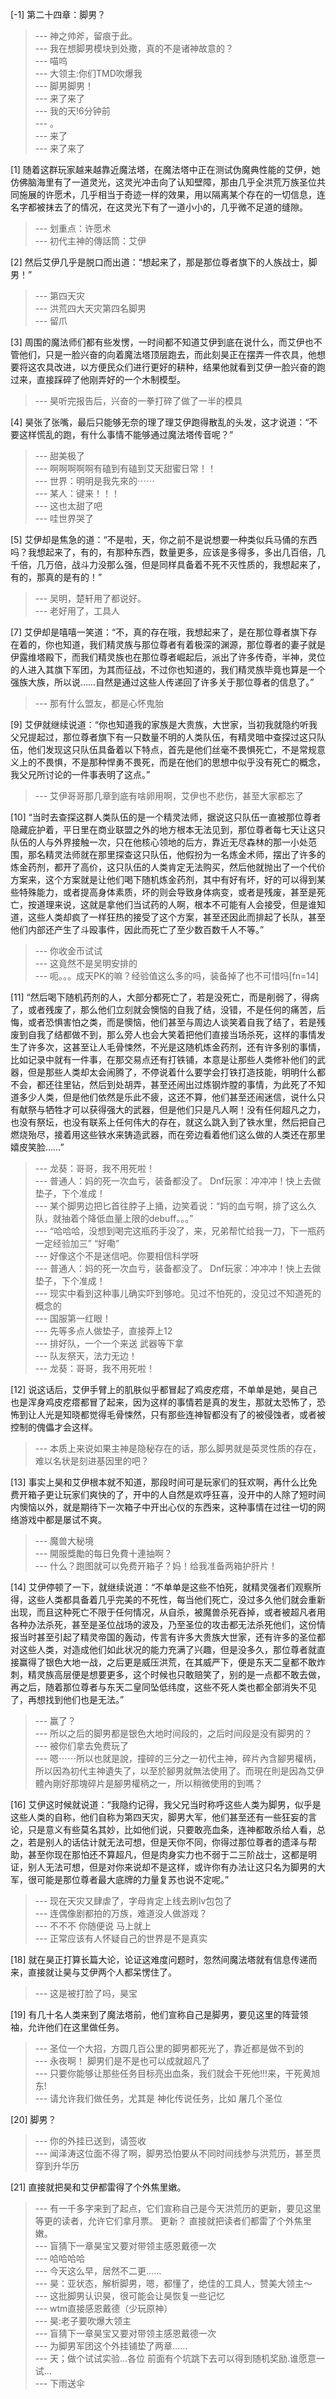 
[-1] 第二十四章：脚男？
>--- 神之帅斧，留痕于此。<br>
>--- 我在想脚男模块到处撒，真的不是诸神故意的？<br>
>--- 喵呜<br>
>--- 大领主:你们TMD吹爆我<br>
>--- 脚男脚男！<br>
>--- 来了来了<br>
>--- 我的天!6分钟前<br>
>--- 。<br>
>--- 来了<br>
>--- 来了来了<br>

[1] 随着这群玩家越来越靠近魔法塔，在魔法塔中正在测试伪魔典性能的艾伊，她仿佛脑海里有了一道灵光，这灵光冲击向了认知壁障，那由几乎全洪荒万族圣位共同施展的许愿术，几乎相当于奇迹一样的效果，用以隔离某个存在的一切信息，连名字都被抹去了的情况，在这灵光下有了一道小小的，几乎微不足道的缝隙。
>--- 划重点：许愿术<br>
>--- 初代主神的傳話筒：艾伊<br>

[2] 然后艾伊几乎是脱口而出道：“想起来了，那是那位尊者旗下的人族战士，脚男！”
>--- 第四天灾<br>
>--- 洪荒四大天灾第四名脚男<br>
>--- 留爪<br>

[3] 周围的魔法师们都有些发愣，一时间都不知道艾伊到底在说什么，而艾伊也不管他们，只是一脸兴奋的向着魔法塔顶层跑去，而此刻昊正在摆弄一件农具，他想要将这农具改进，以方便民众们进行更好的耕种，结果他就看到艾伊一脸兴奋的跑过来，直接踩碎了他刚弄好的一个木制模型。
>--- 昊听完报告后，兴奋的一拳打碎了做了一半的模具<br>

[4] 昊张了张嘴，最后只能够无奈的理了理艾伊跑得散乱的头发，这才说道：“不要这样慌乱的跑，有什么事情不能够通过魔法塔传音呢？”
>--- 甜美极了<br>
>--- 啊啊啊啊啊有磕到有磕到艾天甜蜜日常！！<br>
>--- 世界：明明是我先來的⋯⋯<br>
>--- 某人：键来！！！<br>
>--- 这也太甜了吧<br>
>--- 哇世界哭了<br>

[5] 艾伊却是焦急的道：“不是啦，天，你之前不是说想要一种类似兵马俑的东西吗？我想起来了，有的，有那种东西，数量更多，应该是多得多，多出几百倍，几千倍，几万倍，战斗力没那么强，但是同样具备着不死不灭性质的，我想起来了，有的，那真的是有的！”
>--- 吴明，楚轩用了都说好。<br>
>--- 老好用了，工具人<br>

[7] 艾伊却是嘻嘻一笑道：“不，真的存在哦，我想起来了，是在那位尊者旗下存在着的，你也知道，我们精灵族与那位尊者有着极深的渊源，那位尊者的妻子就是伊露维塔殿下，而我们精灵族也在那位尊者崛起后，派出了许多传奇，半神，灵位的人进入其旗下军团，为其而征战，不过你也知道的，我们精灵族毕竟也算是一个强族大族，所以说……自然是通过这些人传递回了许多关于那位尊者的信息了。”
>--- 那有什么盟友，都是心怀鬼胎<br>

[9] 艾伊就继续说道：“你也知道我的家族是大贵族，大世家，当初我就隐约听我父兄提起过，那位尊者旗下有一只数量不明的人类队伍，有精灵暗中查探过这只队伍，他们发现这只队伍具备着以下特点，首先是他们丝毫不畏惧死亡，不是常规意义上的不畏惧，不是那种悍勇不畏死，而是在他们的思想中似乎没有死亡的概念，我父兄所讨论的一件事表明了这点。”
>--- 艾伊哥哥那几章到底有啥卵用啊，艾伊也不悲伤，甚至大家都忘了<br>

[10] “当时去查探这群人类队伍的是一个精灵法师，据说这只队伍一直被那位尊者隐藏庇护着，平日里在商业联盟之外的地方根本无法见到，那位尊者每七天让这只队伍的人与外界接触一次，只在他核心领地的后方，靠近无尽森林的那一小处范围，那名精灵法师就在那里探查这只队伍，他假扮为一名炼金术师，摆出了许多的炼金药剂，都开了高价，这只队伍的人类肯定无法购买，然后他就抛出了一个代价方案来，这个方案就是让他们喝下随机炼金药剂，其中有好有坏，好的可以得到某些特殊能力，或者提高身体素质，坏的则会导致身体病变，或者是残废，甚至是死亡，按道理来说，这就是拿他们当试药的人啊，根本不可能有人会接受，但是谁知道，这些人类却疯了一样狂热的接受了这个方案，甚至还因此而排起了长队，甚至他们内部还产生了斗殴事件，因此而死亡了至少数百数千人不等。”
>--- 你收金币试试<br>
>--- 这竟然不是吴明安排的<br>
>--- 呃。。。成天PK的嘛？经验值这么多的吗，装备掉了也不可惜吗[fn=14]<br>

[11] “然后喝下随机药剂的人，大部分都死亡了，若是没死亡，而是削弱了，得病了，或者残废了，那么他们立刻就会懊恼的自我了结，没错，不是任何的痛苦，后悔，或者恐惧害怕之类，而是懊恼，他们甚至与周边人谈笑着自我了结了，若是残废到自我了结都做不到，那么旁人也会大笑着把他们直接当场杀死，这样的事情发生了许多次，这甚至让人毛骨悚然，不光是这随机炼金药剂，还有许多别的事情，比如记录中就有一件事，在那交易点还有打铁铺，本意是让那些人类修补他们的武器，但是那些人类却太会闹腾了，不停说着什么要学会打铁打造技能，明明什么都不会，都还往里钻，然后到处胡弄，甚至还闹出过炼钢炸膛的事情，为此死了不知道多少人类，但是他们依然是乐此不疲，这还不算，他们甚至还闹迷信，说什么只有献祭与牺牲才可以获得强大的武器，但是他们只是凡人啊！没有任何超凡之力，也没有祭坛，也没有联系上任何伟大的存在，就这么跳入到了铁水里，然后把自己燃烧殆尽，接着用这些铁水来铸造武器，而在旁边看着他们这么做的人类还在那里嬉皮笑脸……”
>--- 龙葵：哥哥，我不用死啦！<br>
>--- 普通人：妈的死一次血亏，装备都没了。
Dnf玩家：冲冲冲！快上去做垫子，下个准成！<br>
>--- 某个脚男边把匕首往脖子上捅，边笑着说：“妈的血亏啊，排了这么久队，就抽着个降低血量上限的debuff。。。”<br>
>--- “哈哈哈，没想到喝完这瓶药手没了，来，兄弟帮忙给我一刀，下一瓶药一定经验加三”
“好嘞”<br>
>--- 好像这个不是迷信吧。你要相信科学呀<br>
>--- 普通人：妈的死一次血亏，装备都没了。
Dnf玩家：冲冲冲！快上去做垫子，下个准成！<br>
>--- 现实中看到这种事儿确实吓到够呛。见过不怕死的，没见过不知道死的概念的<br>
>--- 国服第一红眼！<br>
>--- 先等多点人做垫子，直接莽上12<br>
>--- 排好队，一个一个来送  武器等下拿<br>
>--- 队友祭天，法力无边！<br>
>--- 龙葵：哥哥，我不用死啦！<br>

[12] 说这话后，艾伊手臂上的肌肤似乎都冒起了鸡皮疙瘩，不单单是她，昊自己也是浑身鸡皮疙瘩都冒了起来，因为这样的事情若是真的发生，那就太恐怖了，恐怖到让人光是知晓都觉得毛骨悚然，只有那些连神智都没有了的被侵蚀者，或者被控制的傀儡才会这样。
>--- 本质上来说如果主神是隐秘存在的话，那么脚男就是英灵性质的存在，难以名状是刻进基因里的吧？<br>

[13] 事实上昊和艾伊根本就不知道，那段时间可是玩家们的狂欢啊，再什么比免费开箱子更让玩家们爽快的了，开中的人自然是欢呼狂喜，没开中的人除了短时间内懊恼以外，就是期待下一次箱子中开出心仪的东西来，这种事情在过往一切的网络游戏中都是屡试不爽。
>--- 魔兽大秘境<br>
>--- 開服獎勵的每日免費十連抽啊？<br>
>--- 什么？跑图就可以免费开箱子？妈！给我准备两箱护肝片！<br>

[14] 艾伊停顿了一下，就继续说道：“不单单是这些不怕死，就精灵强者们观察所得，这些人类都具备着几乎完美的不死性，每当他们死亡，没过多久他们就会重新出现，而且这种死亡不限于任何情况，从自杀，被魔兽杀死吞掉，或者被超凡者用各种办法杀死，甚至是圣位战场的波及，乃至圣位的攻击都无法杀死他们，这份情报当时甚至引起了精灵帝国的轰动，传言有许多大贵族大世家，还有许多的圣位都对这些人类，对造成他们如此状况的能力充满了兴趣，但是没多久，那位尊者就直接赢得了银色大地一战，之后更是威压洪荒，在其威严下，便是东天二皇都不敢炸刺，精灵族高层便是想要更多，这个时候也只敢赔笑了，别的是一点都不敢去做，再之后，随着那位尊者与东天二皇同坠低纬度，这些不死人类也都全部消失不见了，再想找到他们也是无法。”
>--- 赢了？<br>
>--- 所以之后的脚男都是银色大地时间段的，之后时间段是没有脚男的？<br>
>--- 被你们拿去免费玩了<br>
>--- 嗯⋯⋯所以也就是說，撞碎的三分之一初代主神，碎片內含腳男權柄，所以因為初代主神遺失了，以至於腳男就無法使用了。而現在則是因為艾伊體內剛好那塊碎片是腳男權柄之一，所以稍微使用的到嗎？<br>

[16] 艾伊这时候就说道：“我隐约记得，我父兄当时称呼这些人类为脚男，似乎是这些人类的自称，他们自称为第四天灾，脚男大军，他们甚至还有一些狂妄的言论，只是意义有些莫名其妙，比如他们说，只要敢亮血条，连神都敢杀给人看，总之，若是别人的话估计就无法可想，但是天你不同，你得过那位尊者的遗泽与帮助，甚至你现在那怕还不算超凡，但是肉身实力也不弱于二三阶战士，这都是明证，别人无法可想，但是对你来说却不是这样，或许你有办法让这只名为脚男的大军，很可能是那位尊者最大底牌的力量复苏也说不定呢。”
>--- 现在天灾又肆虐了，字母肯定上线去刷lv包包了<br>
>--- 连偶像剧都拍的万族，难道没人做游戏？<br>
>--- 不不不  你随便说 马上就上<br>
>--- 正常应该有人怀疑自己的世界是不是真实<br>

[18] 就在昊正打算长篇大论，论证这难度问题时，忽然间魔法塔就有信息传递而来，直接就让昊与艾伊两个人都呆愣住了。
>--- 这是被打脸了吗，昊宝<br>

[19] 有几十名人类来到了魔法塔前，他们宣称自己是脚男，要见这里的阵营领袖，允许他们在这里做任务。
>--- 圣位一个大招，方圆几百公里的脚男都死光了，靠近都是做不到的<br>
>--- 永夜啊！
脚男们是不是也可以成就超凡了<br>
>--- 只要你能够让那些任务目标亮出血条，我们就会干死他!!!来，干死黄旭东!<br>
>--- 请允许我们做任务，尤其是 神化传说任务，比如 屠几个圣位<br>

[20] 脚男？
>--- 你的外挂已送到，请签收<br>
>--- 闻泽涛这位面不得了啊，脚男恐怕要从不同时间线参与洪荒历，甚至贯穿到升华历<br>

[21] 直接就把昊和艾伊都雷得了个外焦里嫩。
>--- 有一千多字来到了起点，它们宣称自己是今天洪荒历的更新，要见这里等更的读者，允许它们拿月票。
更新？
直接就把读者们都雷了个外焦里嫩。<br>
>--- 盲猜下一章昊宝又要对带领主感恩戴德一次<br>
>--- 哈哈哈哈<br>
>--- 今天这么早，居然不二更……<br>
>--- 昊：亚状态，解析脚男，嗯，都懂了，绝佳的工具人，赞美大领主～<br>
>--- 这批脚男认识昊，很可能会让昊恢复一些记忆<br>
>--- wtm直接感恩戴德（少玩原神）<br>
>--- 昊:老子要吹爆大领主<br>
>--- 盲猜下一章昊宝又要对带领主感恩戴德一次<br>
>--- 为脚男军团这个外挂铺垫了两章……<br>
>--- 天；做个试试实验...各位  前面有个坑跳下去可以得到随机奖励.谁愿意一试...<br>
>--- 下雨送伞<br>

